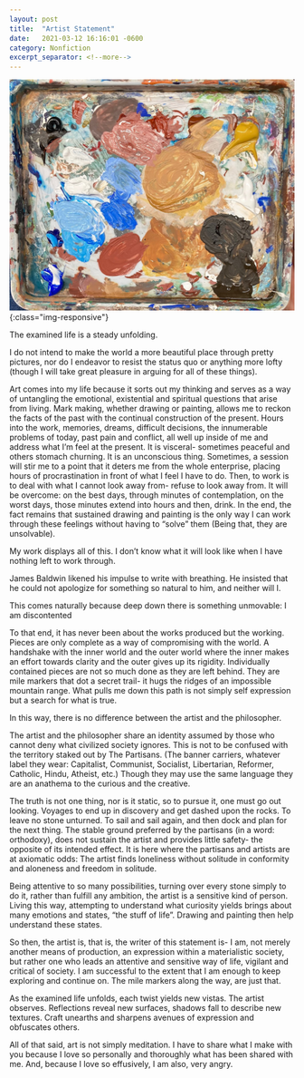 ```yaml
---
layout: post
title:  "Artist Statement"
date:   2021-03-12 16:16:01 -0600
category: Nonfiction
excerpt_separator: <!--more-->
---
```

![PDX](/images/statement.jpg){:class="img-responsive"}

The examined life is a steady unfolding. <!--more-->

I do not intend to make the world a more beautiful place through pretty pictures, nor do I endeavor to resist the status quo or anything more lofty (though I will take great pleasure in arguing for all of these things).

Art comes into my life because it sorts out my thinking and serves as a way of untangling the emotional, existential and spiritual questions that arise from living.  Mark making, whether drawing or painting, allows me to reckon the facts of the past with the continual construction of the present. Hours into the work, memories, dreams, difficult decisions, the innumerable problems of today, past pain and conflict, all well up inside of me and address what I’m feel at the present. It is visceral- sometimes peaceful and others stomach churning. It is an unconscious thing. Sometimes, a session will stir me to a point that it deters me from the whole enterprise, placing hours of procrastination in front of what I feel I have to do. Then, to work is to deal with what I cannot look away from- refuse to look away from. It will be overcome: on the best days, through minutes of contemplation, on the worst days, those minutes extend into hours and then, drink. In the end, the fact remains that sustained drawing and painting is the only way I can work through these feelings without having to “solve” them (Being that, they are unsolvable).

My work displays all of this. I don’t know what it will look like when I have nothing left to work through.

James Baldwin likened his impulse to write with breathing. He insisted that he could not apologize for something so natural to him, and neither will I.

This comes naturally because deep down there is something unmovable: I am discontented

To that end, it has never been about the works produced but the working. Pieces are only complete as a way of compromising with the world.  A handshake with the inner world and the outer world where the inner makes an effort towards clarity and the outer gives up its rigidity. Individually contained pieces are not so much done as they are left behind. They are mile markers that dot a secret trail- it hugs the ridges of an impossible mountain range. What pulls me down this path is not simply self expression but a search for what is true.

In this way, there is no difference between the artist and the philosopher.

The artist and the philosopher share an identity assumed by those who cannot deny what civilized society ignores. This is not to be confused with the territory staked out by The Partisans. (The banner carriers, whatever label they wear: Capitalist, Communist, Socialist, Libertarian, Reformer, Catholic, Hindu, Atheist, etc.) Though they may use the same language they are an anathema to the curious and the creative.  

The truth is not one thing, nor is it static, so to pursue it, one must go out looking.  Voyages to end up in discovery and get dashed upon the rocks. To leave no stone unturned. To sail and sail again, and then dock and plan for the next thing. The stable ground preferred by the partisans (in a word: orthodoxy), does not sustain the artist and provides little safety- the opposite of its intended effect. It is here where the partisans and artists are at axiomatic odds: The artist finds loneliness without solitude in conformity and aloneness and freedom in solitude.

Being attentive to so many possibilities, turning over every stone simply to do it, rather than fulfill any ambition, the artist is a sensitive kind of person. Living this way, attempting to understand what curiosity yields brings about many emotions and states, “the stuff of life”. Drawing and painting then help understand these states.  

So then, the artist is, that is, the writer of this statement is- I am, not merely another means of production, an expression within a materialistic society, but rather one who leads an attentive and sensitive way of life, vigilant and critical of society.  I am successful to the extent that I am enough to keep exploring and continue on. The mile markers along the way, are just that.

As the examined life unfolds, each twist yields new vistas.  The artist observes. Reflections reveal new surfaces, shadows fall to describe new textures. Craft unearths and sharpens avenues of expression and obfuscates others.

All of that said, art is not simply meditation. I have to share what I make with you because I love so personally and thoroughly what has been shared with me.  And, because I love so effusively, I am also, very angry.
